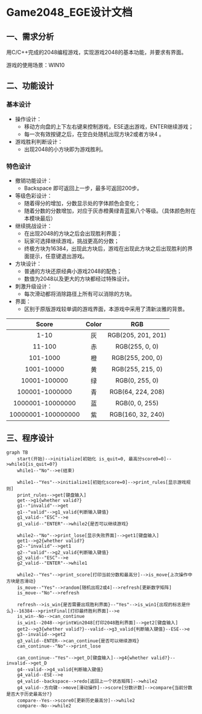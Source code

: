 # Game2048_EGE设计文档

## 一、需求分析

用C/C++完成的2048编程游戏，实现游戏2048的基本功能，并要求有界面。

游戏的使用场景：WIN10

## 二、功能设计

### 基本设计

* 操作设计：
  * 移动方向盘的上下左右键来控制游戏，ESE退出游戏，ENTER继续游戏；
  * 每一次有效按键之后，在空白处随机出现方块2或者方块4 。
* 游戏胜利判断设计：
  * 出现2048的小方块即为游戏胜利。
  
### 特色设计

* 撤销功能设计：
  * Backspace 即可返回上一步，最多可返回200步。
* 等级色彩设计：
  * 随着得分的增加，分数显示处的字体颜色会变化；
  * 随着分数的分数增加，对应于灰赤橙黄绿青蓝紫八个等级。（具体颜色附在本模块最后）
* 继续挑战设计：
  * 在出现2048的方块之后会出现胜利界面；
  * 玩家可选择继续游戏，挑战更高的分数；
  * 终极方块为16384，出现此方块后，游戏在出现此方块之后出现胜利的界面提示，任意键退出游戏。
* 方块设计：
  * 普通的方块还原经典小游戏2048的配色；
  * 数值为2048以及更大的方块都经过特殊设计。
* 刺激升级设计：
  * 每次滑动都将消除路径上所有可以消除的方块。
* 界面：
  * 区别于原版游戏较单调的游戏界面，本游戏中采用了清新淡雅的背景。

|       Score        | Color |        RGB         |
| :----------------: | :---: | :----------------: |
|        1-10        |  灰   | RGB(205, 201, 201) |
|       11-100       |  赤   |   RGB(255, 0, 0)   |
|      101-1000      |  橙   |  RGB(255, 200, 0)  |
|     1001-10000     |  黄   |  RGB(255, 215, 0)  |
|    10001-100000    |  绿   |   RGB(0, 255, 0)   |
|   100001-1000000   |  青   | RGB(64, 224, 208)  |
|  1000001-10000000  |  蓝   |   RGB(0, 0, 255)   |
| 10000001-100000000 |  紫   | RGB(160, 32, 240)  |

## 三、程序设计

```mermaid
graph TB
    start(开始)-->initialize[初始化 is_quit=0, 最高分score0=0]-->while1{is_quit=0?}
    while1--"No"-->e(结束)

    while1--"Yes"-->initialize1[初始化score=0]-->print_rules[显示游戏规则]
    print_rules-->get[键盘输入]
    get-->g1{whether valid?}
    g1--"invalid"-->get
    g1--"valid"-->g1_valid{判断输入键值}
    g1_valid--"ESC"-->e
    g1_valid--"ENTER"-->while2{是否可以继续游戏}

    while2--"No"-->print_lose[显示失败界面]-->get1[键盘输入]
    get1-->g2{whether valid?}
    g2--"invalid"-->get1
    g2--"valid"-->g2_valid{判断输入键值}
    g2_valid--"ESC"-->e
    g2_valid--"ENTER"-->while1

    while2--"Yes"-->print_score[打印当前分数和最高分]-->is_move{上次操作中方块是否滑动}
    is_move--"Yes"-->random[随机出现2或4]-->refresh[更新数字矩阵]
    is_move--"No"-->refresh

    refresh-->is_win{是否需要出现胜利界面}--"Yes"-->is_win1{出现的标志是什么}--16384-->printFinal[打印最终胜利界面]-->e
    is_win--No-->can_continue
    is_win1--2048-->printWin2048[打印2048胜利界面]-->get2[键盘输入]
    get2-->g3{whether valid?}--valid-->g3_valid{判断输入键值}--ESE-->e
    g3--invalid-->get2
    g3_valid--ENTER-->can_continue{是否可以继续游戏}
    can_continue--"No"-->print_lose

    can_continue--"Yes"-->get_D[键盘输入]-->g4{whether valid?}--invalid-->get_D
    g4--valid-->g4_valid{判断输入键值}
    g4_valid--ESE-->e
    g4_valid--backspace-->redo[返回上一个状态矩阵]-->while2
    g4_valid--方向键-->move[滑动操作]-->score[分数计数]-->compare{当前分数是否大于历史最高分?}
    compare--Yes-->score0[更新历史最高分]-->while2
    compare--No-->while2

```
